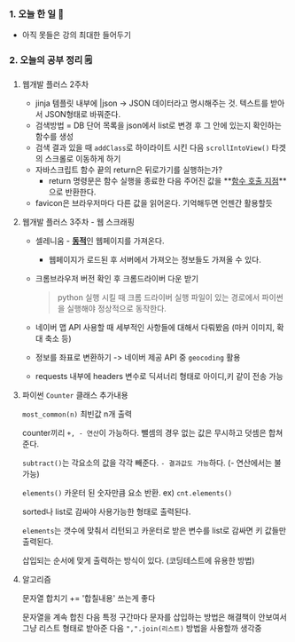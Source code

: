 <!-- 20210624 목 day 18 -->

### 1. 오늘 한 일 📅

*   아직 못들은 강의 최대한 들어두기

### 2. 오늘의 공부 정리 🗒️

1.  웹개발 플러스 2주차
    -   jinja 템플릿 내부에 |json -> JSON 데이터라고 명시해주는 것. 텍스트를 받아서 JSON형태로 바꿔준다.
    -   검색방법 = DB 단어 목록을 json에서 list로 변경 후 그 안에 있는지 확인하는 함수를 생성
    -   검색 결과 있을 때 `addClass`로 하이라이트 시킨 다음 `scrollIntoView()` 타겟의 스크롤로 이동하게 하기
    -   자바스크립트 함수 끝의 return은 뒤로가기를 실행하는가? 
        -   return 명령문은 함수 실행을 종료한 다음 주어진 값을 **<u>함수 호출 지점</u>**으로 반환한다.
    -   favicon은 브라우저마다 다른 값을 읽어온다. 기억해두면 언젠간 활용할듯

2.  웹개발 플러스 3주차 - 웹 스크래핑

    -   셀레니움 - <u>**동적**</u>인 웹페이지를 가져온다. 

        -   웹페이지가 로드된 후 서버에서 가져오는 정보들도 가져올 수 있다.

    -   크롬브라우저 버전 확인 후 크롬드라이버 다운 받기

        >   python 실행 시킬 때 크롬 드라이버 실행 파일이 있는 경로에서 파이썬을 실행해야 정상적으로 동작한다.

    -   네이버 맵 API 사용할 때 세부적인 사항들에 대해서 다뤄봤음 (마커 이미지, 확대 축소 등)

    -   정보를 좌표로 변환하기 -> 네이버 제공 API 중 `geocoding` 활용

    -   requests 내부에 headers 변수로 딕셔너리 형태로 아이디,키 같이 전송 가능 

3.  파이썬 `Counter` 클래스 추가내용

    `most_common(n)` 최빈값 n개 출력 

    counter끼리 `+, - 연산`이 가능하다. 뺄셈의 경우 없는 값은 무시하고 덧셈은 합쳐준다.

    `subtract()`는 각요소의 값을 각각 빼준다. `- 결과값도 가능`하다. (- 연산에서는 불가능)

    `elements()` 카운터 된 숫자만큼 요소 반환. ex) `cnt.elements()`

    sorted나 list로 감싸야 사용가능한 형태로 출력된다.

    `elements`는 갯수에 맞춰서 리턴되고 카운터로 받은 변수를 list로 감싸면 키 값들만 출력된다.

    삽입되는 순서에 맞게 출력하는 방식이 있다. (코딩테스트에 유용한 방법)

4.  알고리즘

    문자열 합치기 += '합칠내용' 쓰는게 좋다

    문자열을 계속 합친 다음 특정 구간마다 문자를 삽입하는 방법은 해결책이 안보여서 그냥 리스트 형태로 받아준 다음 `",".join(리스트)` 방법을 사용할까 생각중

